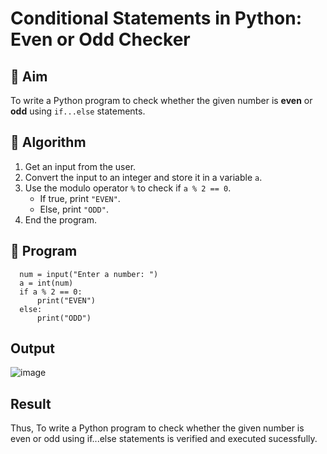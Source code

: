 # Conditional Statements in Python: Even or Odd Checker

## 🎯 Aim
To write a Python program to check whether the given number is **even** or **odd** using `if...else` statements.

## 🧠 Algorithm
1. Get an input from the user.
2. Convert the input to an integer and store it in a variable `a`.
3. Use the modulo operator `%` to check if `a % 2 == 0`.
   - If true, print `"EVEN"`.
   - Else, print `"ODD"`.
4. End the program.

## 🧾 Program
      num = input("Enter a number: ")
      a = int(num)
      if a % 2 == 0:
          print("EVEN")
      else:
          print("ODD")
## Output
![image](https://github.com/user-attachments/assets/498cd340-b7cd-464d-8ac2-dd7cbd9f6f7f)

## Result
Thus, To write a Python program to check whether the given number is even or odd using if...else statements is verified and executed sucessfully.
